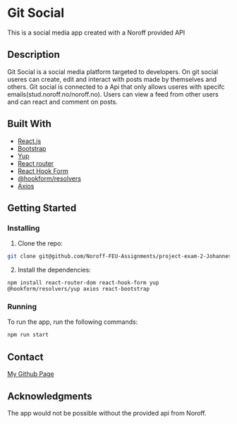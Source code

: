 # Git Social

This is a social media app created with a Noroff provided API

## Description

Git Social is a social media platform targeted to developers. On git social useres can create, edit and interact with posts made by themselves and others. Git social is connected to a Api that only allows useres with specifc emails(stud.noroff.no/noroff.no). Users can view a feed from other users and can react and comment on posts. 

## Built With

- [React.js](https://reactjs.org/)
- [Bootstrap](https://react-bootstrap.github.io)
- [Yup](https://www.npmjs.com/package/yup)
- [React router](https://reactrouter.com/en/main)
- [React Hook Form](https://react-hook-form.com)
- [@hookform/resolvers](https://www.npmjs.com/package/@hookform/resolvers)
- [Axios](https://axios-http.com/docs/intro)

## Getting Started

### Installing

1. Clone the repo:

```bash
git clone git@github.com/Noroff-FEU-Assignments/project-exam-2-Johannes-cloud
```

2. Install the dependencies:

```
npm install react-router-dom react-hook-form yup @hookform/resolvers/yup axios react-bootstrap
```

### Running

To run the app, run the following commands:

```bash
npm run start
```

## Contact

[My Github Page](https://github.com/Johannes-cloud)

## Acknowledgments

The app would not be possible without the provided api from Noroff. 
